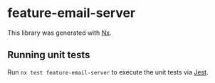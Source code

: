 # feature-email-server

This library was generated with [Nx](https://nx.dev).

## Running unit tests

Run `nx test feature-email-server` to execute the unit tests via [Jest](https://jestjs.io).
